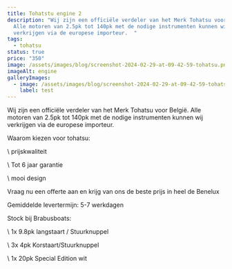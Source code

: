 ```yaml
---
title: Tohatstu engine 2 
description: "Wij zijn een officiële verdeler van het Merk Tohatsu voor België.
  Alle motoren van 2.5pk tot 140pk met de nodige instrumenten kunnen wij
  verkrijgen via de europese importeur.  "
tags:
  - tohatsu
status: true
price: "350"
image: /assets/images/blog/screenshot-2024-02-29-at-09-42-59-tohatsu.png
imageAlt: engine
galleryImages:
  - image: /assets/images/blog/screenshot-2024-02-29-at-09-42-59-tohatsu.png
    label: test
---
```





Wij zijn een officiële verdeler van het Merk Tohatsu voor België. Alle motoren van 2.5pk tot 140pk met de nodige instrumenten kunnen wij verkrijgen via de europese importeur.  



Waarom kiezen voor tohatsu:



\    prijskwaliteit

\    Tot 6 jaar garantie

\    mooi design



Vraag nu een offerte aan en krijg van ons de beste prijs in heel de Benelux 



Gemiddelde levertermijn:  5-7 werkdagen



Stock bij Brabusboats: 



\    1x 9.8pk langstaart / Stuurknuppel

\    3x 4pk Korstaart/Stuurknuppel

\    1x 20pk Special Edition wit
